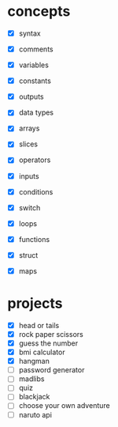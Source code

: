 
# concepts
- [x] syntax
- [x] comments
- [x] variables
- [x] constants
- [x] outputs
- [x] data types
- [x] arrays
- [x] slices
- [x] operators
- [x] inputs
- [x] conditions
- [x] switch
- [x] loops
- [x] functions
- [x] struct
- [x] maps


# projects
- [x] head or tails
- [x] rock paper scissors
- [x] guess the number
- [x] bmi calculator
- [x] hangman
- [ ] password generator
- [ ] madlibs
- [ ] quiz
- [ ] blackjack
- [ ] choose your own adventure
- [ ] naruto api
